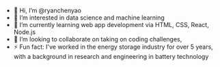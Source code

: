 - 👋 Hi, I’m @ryanchenyao
- 👀 I’m interested in data science and machine learning
- 🌱 I’m currently learning web app development via HTML, CSS, React, Node.js
- 💞️ I’m looking to collaborate on taking on coding challenges, 
- ⚡ Fun fact: I've worked in the energy storage industry for over 5 years, with a background in research and engineering in battery technology

<!---
ryanchenyao/ryanchenyao is a ✨ special ✨ repository because its `README.md` (this file) appears on your GitHub profile.
You can click the Preview link to take a look at your changes.
--->
